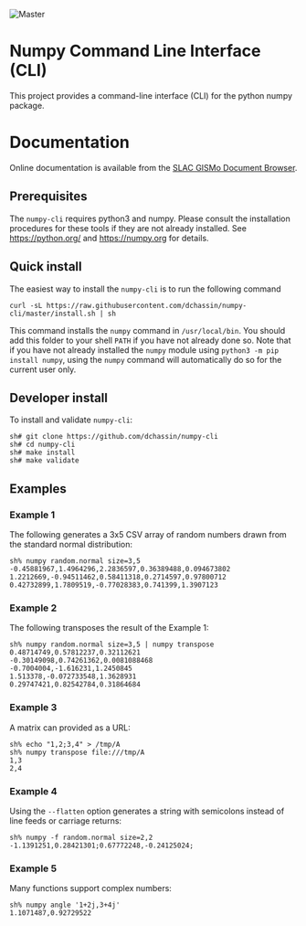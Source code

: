 ![Master](https://github.com/dchassin/numpy-cli/workflows/Master/badge.svg)

# Numpy Command Line Interface (CLI)

This project provides a command-line interface (CLI) for the python numpy package.

# Documentation

Online documentation is available from the [SLAC GISMo Document Browser](http://docs.gridlabd.us/index.html?owner=openfido&project=numpy-cli&branch=master&folder=&doc=/README.md).

## Prerequisites

The `numpy-cli` requires python3 and numpy.  Please consult the installation procedures for these tools if they are not already installed.  See https://python.org/ and https://numpy.org for details.

## Quick install

The easiest way to install the `numpy-cli` is to run the following command

~~~
curl -sL https://raw.githubusercontent.com/dchassin/numpy-cli/master/install.sh | sh
~~~

This command installs the `numpy` command in `/usr/local/bin`.  You should add this folder to your shell `PATH` if you have not already done so. Note that if you have not already installed the `numpy` module using `python3 -m pip install numpy`, using the `numpy` command will automatically do so for the current user only. 

## Developer install

To install and validate `numpy-cli`:

~~~
sh# git clone https://github.com/dchassin/numpy-cli
sh# cd numpy-cli
sh# make install
sh# make validate
~~~

## Examples

### Example 1

The following generates a 3x5 CSV array of random numbers drawn from the standard normal distribution:

~~~
sh% numpy random.normal size=3,5
-0.45881967,1.4964296,2.2836597,0.36389488,0.094673802
1.2212669,-0.94511462,0.58411318,0.2714597,0.97800712
0.42732899,1.7809519,-0.77028383,0.741399,1.3907123
~~~

### Example 2

The following transposes the result of the Example 1:

~~~
sh% numpy random.normal size=3,5 | numpy transpose
0.48714749,0.57812237,0.32112621
-0.30149098,0.74261362,0.0081088468
-0.7004004,-1.616231,1.2450845
1.513378,-0.072733548,1.3628931
0.29747421,0.82542784,0.31864684
~~~

### Example 3

A matrix can provided as a URL:

~~~
sh% echo "1,2;3,4" > /tmp/A
sh% numpy transpose file:///tmp/A
1,3
2,4
~~~  

### Example 4

Using the `--flatten` option generates a string with semicolons instead of line feeds or carriage returns:

~~~
sh% numpy -f random.normal size=2,2
-1.1391251,0.28421301;0.67772248,-0.24125024;
~~~

### Example 5

Many functions support complex numbers:

~~~
sh% numpy angle '1+2j,3+4j'
1.1071487,0.92729522
~~~
